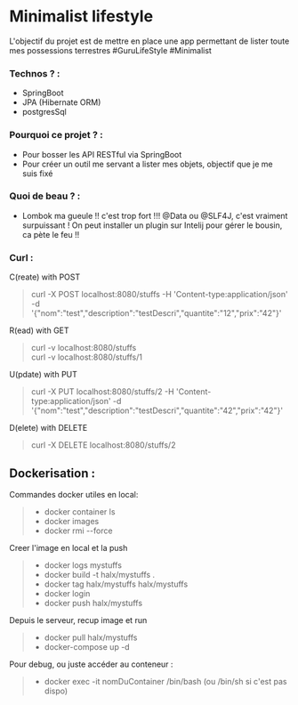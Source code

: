 # Minimalist lifestyle

L'objectif du projet est de mettre en place une app permettant de lister toute mes possessions terrestres #GuruLifeStyle #Minimalist

### Technos ? :
- SpringBoot
- JPA (Hibernate ORM)
- postgresSql

### Pourquoi ce projet ? :
- Pour bosser les API RESTful via SpringBoot
- Pour créer un outil me servant a lister mes objets, objectif que je me suis fixé


### Quoi de beau ? :
- Lombok ma gueule !! c'est trop fort !!! @Data ou @SLF4J, c'est vraiment surpuissant ! On peut installer un plugin sur Intelij pour gérer le bousin, ca pète le feu !!

### Curl :

C(reate) with POST
>curl -X POST localhost:8080/stuffs -H 'Content-type:application/json' -d '{"nom":"test","description":"testDescri","quantite":"12","prix":"42"}'

R(ead) with GET
> curl -v localhost:8080/stuffs  
> curl -v localhost:8080/stuffs/1

U(pdate) with PUT
>curl -X PUT localhost:8080/stuffs/2 -H 'Content-type:application/json' -d '{"nom":"test","description":"testDescri","quantite":"42","prix":"42"}'  

D(elete) with DELETE
>curl -X DELETE localhost:8080/stuffs/2

## Dockerisation :

Commandes docker utiles en local:
>- docker container ls
>- docker images
>- docker rmi --force

Creer l'image en local et la push
>- docker logs mystuffs
>- docker build -t halx/mystuffs .
>- docker tag halx/mystuffs halx/mystuffs
>- docker login
>- docker push halx/mystuffs

Depuis le serveur, recup image et run
>- docker pull halx/mystuffs
>- docker-compose up -d


Pour debug, ou juste accéder au conteneur : 

> - docker exec -it nomDuContainer /bin/bash (ou /bin/sh si c'est pas dispo) 